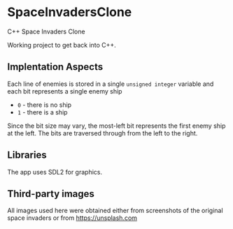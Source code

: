 # SpaceInvadersClone
C++ Space Invaders Clone

Working project to get back into C++.

## Implentation Aspects

Each line of enemies is stored in a single `unsigned integer` variable and each bit represents a single enemy ship
* `0` - there is no ship
* `1` - there is a ship

Since the bit size may vary, the most-left bit represents the first enemy ship at the left. The bits are traversed through from the left to the right.

## Libraries

The app uses SDL2 for graphics.

## Third-party images

All images used here were obtained either from screenshots of the original space invaders or from https://unsplash.com
